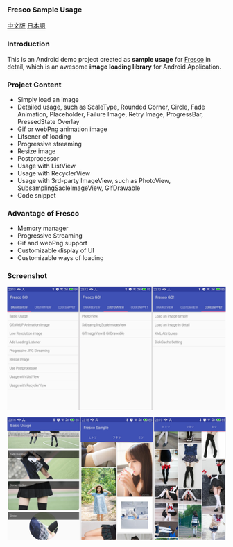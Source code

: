 ### Fresco Sample Usage
[中文版]() [日本語]()

### Introduction
This is an Android demo project created as **sample usage** for [Fresco](https://github.com/facebook/fresco) in detail, which is an awesome **image loading library** for Android Application.

### Project Content
- Simply load an image
- Detailed usage, such as ScaleType, Rounded Corner, Circle, Fade Animation, Placeholder, Failure Image, Retry Image, ProgressBar, PressedState Overlay
- Gif or webPng animation image
- Litsener of loading
- Progressive streaming
- Resize image
- Postprocessor
- Usage with ListView
- Usage with RecyclerView
- Usage with 3rd-party ImageView, such as PhotoView, SubsamplingSacleImageView, GifDrawable
- Code snippet 

### Advantage of Fresco
- Memory manager
- Progressive Streaming
- Gif and webPng support
- Customizable  display of UI
- Customizable ways of loading

### Screenshot
![01](doc/fresco-sample-01.jpg)

![02](doc/fresco-sample-02.jpg)


